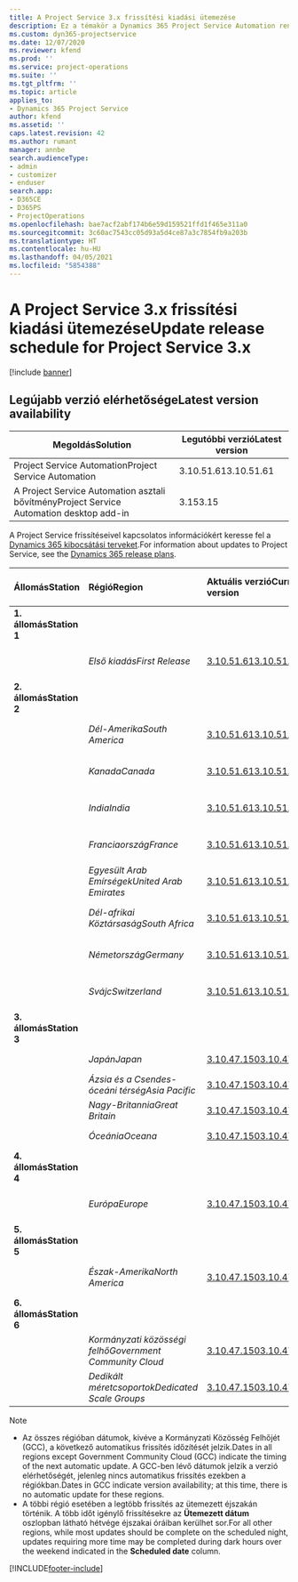 ```yaml
---
title: A Project Service 3.x frissítési kiadási ütemezése
description: Ez a témakör a Dynamics 365 Project Service Automation rendelkezésre álló és következő kiadásairól tartalmaz információkat.
ms.custom: dyn365-projectservice
ms.date: 12/07/2020
ms.reviewer: kfend
ms.prod: ''
ms.service: project-operations
ms.suite: ''
ms.tgt_pltfrm: ''
ms.topic: article
applies_to:
- Dynamics 365 Project Service
author: kfend
ms.assetid: ''
caps.latest.revision: 42
ms.author: rumant
manager: annbe
search.audienceType:
- admin
- customizer
- enduser
search.app:
- D365CE
- D365PS
- ProjectOperations
ms.openlocfilehash: bae7acf2abf174b6e59d159521ffd1f465e311a0
ms.sourcegitcommit: 3c60ac7543cc05d93a5d4ce87a3c7854fb9a203b
ms.translationtype: HT
ms.contentlocale: hu-HU
ms.lasthandoff: 04/05/2021
ms.locfileid: "5854388"
---
```

# <a name="update-release-schedule-for-project-service-3x"></a><span data-ttu-id="064fe-103">A Project Service 3.x frissítési kiadási ütemezése</span><span class="sxs-lookup"><span data-stu-id="064fe-103">Update release schedule for Project Service 3.x</span></span>

[!include [banner](../includes/psa-now-project-operations.md)]

## <a name="latest-version-availability"></a><span data-ttu-id="064fe-104">Legújabb verzió elérhetősége</span><span class="sxs-lookup"><span data-stu-id="064fe-104">Latest version availability</span></span>

| <span data-ttu-id="064fe-105">Megoldás</span><span class="sxs-lookup"><span data-stu-id="064fe-105">Solution</span></span>  | <span data-ttu-id="064fe-106">Legutóbbi verzió</span><span class="sxs-lookup"><span data-stu-id="064fe-106">Latest version</span></span> |
|-------|----|
| <span data-ttu-id="064fe-107">Project Service Automation</span><span class="sxs-lookup"><span data-stu-id="064fe-107">Project Service Automation</span></span>    | <span data-ttu-id="064fe-108">3.10.51.61</span><span class="sxs-lookup"><span data-stu-id="064fe-108">3.10.51.61</span></span> |
| <span data-ttu-id="064fe-109">A Project Service Automation asztali bővítmény</span><span class="sxs-lookup"><span data-stu-id="064fe-109">Project Service Automation desktop add-in</span></span>                | <span data-ttu-id="064fe-110">3.15</span><span class="sxs-lookup"><span data-stu-id="064fe-110">3.15</span></span>          |

<span data-ttu-id="064fe-111">A Project Service frissítéseivel kapcsolatos információkért keresse fel a [Dynamics 365 kibocsátási terveket](https://docs.microsoft.com/dynamics365/release-plans/).</span><span class="sxs-lookup"><span data-stu-id="064fe-111">For information about updates to Project Service, see the [Dynamics 365 release plans](https://docs.microsoft.com/dynamics365/release-plans/).</span></span> 

| <span data-ttu-id="064fe-112">Állomás</span><span class="sxs-lookup"><span data-stu-id="064fe-112">Station</span></span>  | <span data-ttu-id="064fe-113">Régió</span><span class="sxs-lookup"><span data-stu-id="064fe-113">Region</span></span> | <span data-ttu-id="064fe-114">Aktuális verzió</span><span class="sxs-lookup"><span data-stu-id="064fe-114">Current version</span></span> | <span data-ttu-id="064fe-115">Következő verzió</span><span class="sxs-lookup"><span data-stu-id="064fe-115">Next version</span></span> |  <span data-ttu-id="064fe-116">Ütemezett dátum</span><span class="sxs-lookup"><span data-stu-id="064fe-116">Scheduled date</span></span>
| :---   | :---   | :---   | :---   |:---   |         
|<span data-ttu-id="064fe-117"><strong>1. állomás</strong></span><span class="sxs-lookup"><span data-stu-id="064fe-117"><strong>Station 1</strong></span></span> | |  |  | |
| | <span data-ttu-id="064fe-118"><i>Első kiadás</i></span><span class="sxs-lookup"><span data-stu-id="064fe-118"><i>First Release</i></span></span> | [<span data-ttu-id="064fe-119">3.10.51.61</span><span class="sxs-lookup"><span data-stu-id="064fe-119">3.10.51.61</span></span>](whats-new-ur-30.md) | <span data-ttu-id="064fe-120">Később eldöntendő</span><span class="sxs-lookup"><span data-stu-id="064fe-120">TBD</span></span> | <span data-ttu-id="064fe-121">2021. április 23.</span><span class="sxs-lookup"><span data-stu-id="064fe-121">April 23, 2021</span></span>
|<span data-ttu-id="064fe-122"><strong>2. állomás</strong></span><span class="sxs-lookup"><span data-stu-id="064fe-122"><strong>Station 2</strong></span></span> | |  |  | |
| | <span data-ttu-id="064fe-123"><i>Dél-Amerika</i></span><span class="sxs-lookup"><span data-stu-id="064fe-123"><i>South America</i></span></span> | [<span data-ttu-id="064fe-124">3.10.51.61</span><span class="sxs-lookup"><span data-stu-id="064fe-124">3.10.51.61</span></span>](whats-new-ur-30.md) | <span data-ttu-id="064fe-125">Később eldöntendő</span><span class="sxs-lookup"><span data-stu-id="064fe-125">TBD</span></span> | <span data-ttu-id="064fe-126">2021. április 30.</span><span class="sxs-lookup"><span data-stu-id="064fe-126">April 30, 2021</span></span>
| | <span data-ttu-id="064fe-127"><i>Kanada</i></span><span class="sxs-lookup"><span data-stu-id="064fe-127"><i>Canada</i></span></span> | [<span data-ttu-id="064fe-128">3.10.51.61</span><span class="sxs-lookup"><span data-stu-id="064fe-128">3.10.51.61</span></span>](whats-new-ur-30.md) | <span data-ttu-id="064fe-129">Később eldöntendő</span><span class="sxs-lookup"><span data-stu-id="064fe-129">TBD</span></span> | <span data-ttu-id="064fe-130">2021. április 30.</span><span class="sxs-lookup"><span data-stu-id="064fe-130">April 30, 2021</span></span>
| | <span data-ttu-id="064fe-131"><i>India</i></span><span class="sxs-lookup"><span data-stu-id="064fe-131"><i>India</i></span></span> | [<span data-ttu-id="064fe-132">3.10.51.61</span><span class="sxs-lookup"><span data-stu-id="064fe-132">3.10.51.61</span></span>](whats-new-ur-30.md) | <span data-ttu-id="064fe-133">Később eldöntendő</span><span class="sxs-lookup"><span data-stu-id="064fe-133">TBD</span></span> | <span data-ttu-id="064fe-134">2021. április 30.</span><span class="sxs-lookup"><span data-stu-id="064fe-134">April 30, 2021</span></span>
| | <span data-ttu-id="064fe-135"><i>Franciaország</i></span><span class="sxs-lookup"><span data-stu-id="064fe-135"><i>France</i></span></span> | [<span data-ttu-id="064fe-136">3.10.51.61</span><span class="sxs-lookup"><span data-stu-id="064fe-136">3.10.51.61</span></span>](whats-new-ur-30.md) | <span data-ttu-id="064fe-137">Később eldöntendő</span><span class="sxs-lookup"><span data-stu-id="064fe-137">TBD</span></span> | <span data-ttu-id="064fe-138">2021. április 30.</span><span class="sxs-lookup"><span data-stu-id="064fe-138">April 30, 2021</span></span>
| | <span data-ttu-id="064fe-139"><i>Egyesült Arab Emírségek</i></span><span class="sxs-lookup"><span data-stu-id="064fe-139"><i>United Arab Emirates</i></span></span> | [<span data-ttu-id="064fe-140">3.10.51.61</span><span class="sxs-lookup"><span data-stu-id="064fe-140">3.10.51.61</span></span>](whats-new-ur-30.md) | <span data-ttu-id="064fe-141">Később eldöntendő</span><span class="sxs-lookup"><span data-stu-id="064fe-141">TBD</span></span> | <span data-ttu-id="064fe-142">2021. április 30.</span><span class="sxs-lookup"><span data-stu-id="064fe-142">April 30, 2021</span></span>
| | <span data-ttu-id="064fe-143"><i>Dél-afrikai Köztársaság</i></span><span class="sxs-lookup"><span data-stu-id="064fe-143"><i>South Africa</i></span></span> | [<span data-ttu-id="064fe-144">3.10.51.61</span><span class="sxs-lookup"><span data-stu-id="064fe-144">3.10.51.61</span></span>](whats-new-ur-30.md) | <span data-ttu-id="064fe-145">Később eldöntendő</span><span class="sxs-lookup"><span data-stu-id="064fe-145">TBD</span></span> | <span data-ttu-id="064fe-146">2021. április 30.</span><span class="sxs-lookup"><span data-stu-id="064fe-146">April 30, 2021</span></span>
| | <span data-ttu-id="064fe-147"><i>Németország</i></span><span class="sxs-lookup"><span data-stu-id="064fe-147"><i>Germany</i></span></span> | [<span data-ttu-id="064fe-148">3.10.51.61</span><span class="sxs-lookup"><span data-stu-id="064fe-148">3.10.51.61</span></span>](whats-new-ur-30.md) | <span data-ttu-id="064fe-149">Később eldöntendő</span><span class="sxs-lookup"><span data-stu-id="064fe-149">TBD</span></span> | <span data-ttu-id="064fe-150">2021. április 30.</span><span class="sxs-lookup"><span data-stu-id="064fe-150">April 30, 2021</span></span>
| | <span data-ttu-id="064fe-151"><i>Svájc</i></span><span class="sxs-lookup"><span data-stu-id="064fe-151"><i>Switzerland</i></span></span> | [<span data-ttu-id="064fe-152">3.10.51.61</span><span class="sxs-lookup"><span data-stu-id="064fe-152">3.10.51.61</span></span>](whats-new-ur-30.md) | <span data-ttu-id="064fe-153">Később eldöntendő</span><span class="sxs-lookup"><span data-stu-id="064fe-153">TBD</span></span> | <span data-ttu-id="064fe-154">2021. április 30.</span><span class="sxs-lookup"><span data-stu-id="064fe-154">April 30, 2021</span></span>
|<span data-ttu-id="064fe-155"><strong>3. állomás</strong></span><span class="sxs-lookup"><span data-stu-id="064fe-155"><strong>Station 3</strong></span></span> | |  |  | |
| | <span data-ttu-id="064fe-156"><i>Japán</i></span><span class="sxs-lookup"><span data-stu-id="064fe-156"><i>Japan</i></span></span> | [<span data-ttu-id="064fe-157">3.10.47.150</span><span class="sxs-lookup"><span data-stu-id="064fe-157">3.10.47.150</span></span>](whats-new-ur-29-5.md) | [<span data-ttu-id="064fe-158">3.10.51.61</span><span class="sxs-lookup"><span data-stu-id="064fe-158">3.10.51.61</span></span>](whats-new-ur-30.md) | <span data-ttu-id="064fe-159">2021. április 9.</span><span class="sxs-lookup"><span data-stu-id="064fe-159">April 9, 2021</span></span>
| | <span data-ttu-id="064fe-160"><i>Ázsia és a Csendes-óceáni térség</i></span><span class="sxs-lookup"><span data-stu-id="064fe-160"><i>Asia Pacific</i></span></span> | [<span data-ttu-id="064fe-161">3.10.47.150</span><span class="sxs-lookup"><span data-stu-id="064fe-161">3.10.47.150</span></span>](whats-new-ur-29-5.md) | [<span data-ttu-id="064fe-162">3.10.51.61</span><span class="sxs-lookup"><span data-stu-id="064fe-162">3.10.51.61</span></span>](whats-new-ur-30.md) | <span data-ttu-id="064fe-163">2021. április 9.</span><span class="sxs-lookup"><span data-stu-id="064fe-163">April 9, 2021</span></span>
| | <span data-ttu-id="064fe-164"><i>Nagy-Britannia</i></span><span class="sxs-lookup"><span data-stu-id="064fe-164"><i>Great Britain</i></span></span> | [<span data-ttu-id="064fe-165">3.10.47.150</span><span class="sxs-lookup"><span data-stu-id="064fe-165">3.10.47.150</span></span>](whats-new-ur-29-5.md) | [<span data-ttu-id="064fe-166">3.10.51.61</span><span class="sxs-lookup"><span data-stu-id="064fe-166">3.10.51.61</span></span>](whats-new-ur-30.md) | <span data-ttu-id="064fe-167">2021. április 9.</span><span class="sxs-lookup"><span data-stu-id="064fe-167">April 9, 2021</span></span>
| | <span data-ttu-id="064fe-168"><i>Óceánia</i></span><span class="sxs-lookup"><span data-stu-id="064fe-168"><i>Oceana</i></span></span> | [<span data-ttu-id="064fe-169">3.10.47.150</span><span class="sxs-lookup"><span data-stu-id="064fe-169">3.10.47.150</span></span>](whats-new-ur-29-5.md) | [<span data-ttu-id="064fe-170">3.10.51.61</span><span class="sxs-lookup"><span data-stu-id="064fe-170">3.10.51.61</span></span>](whats-new-ur-30.md) | <span data-ttu-id="064fe-171">2021. április 9.</span><span class="sxs-lookup"><span data-stu-id="064fe-171">April 9, 2021</span></span>
|<span data-ttu-id="064fe-172"><strong>4. állomás</strong></span><span class="sxs-lookup"><span data-stu-id="064fe-172"><strong>Station 4</strong></span></span> | |  |  | |
| | <span data-ttu-id="064fe-173"><i>Európa</i></span><span class="sxs-lookup"><span data-stu-id="064fe-173"><i>Europe</i></span></span> | [<span data-ttu-id="064fe-174">3.10.47.150</span><span class="sxs-lookup"><span data-stu-id="064fe-174">3.10.47.150</span></span>](whats-new-ur-29-5.md) | [<span data-ttu-id="064fe-175">3.10.51.61</span><span class="sxs-lookup"><span data-stu-id="064fe-175">3.10.51.61</span></span>](whats-new-ur-30.md) | <span data-ttu-id="064fe-176">2021. április 16.</span><span class="sxs-lookup"><span data-stu-id="064fe-176">April 16, 2021</span></span>
|<span data-ttu-id="064fe-177"><strong>5. állomás</strong></span><span class="sxs-lookup"><span data-stu-id="064fe-177"><strong>Station 5</strong></span></span> | |  |  | |
| | <span data-ttu-id="064fe-178"><i>Észak-Amerika</i></span><span class="sxs-lookup"><span data-stu-id="064fe-178"><i>North America</i></span></span> | [<span data-ttu-id="064fe-179">3.10.47.150</span><span class="sxs-lookup"><span data-stu-id="064fe-179">3.10.47.150</span></span>](whats-new-ur-29-5.md) | [<span data-ttu-id="064fe-180">3.10.51.61</span><span class="sxs-lookup"><span data-stu-id="064fe-180">3.10.51.61</span></span>](whats-new-ur-30.md) | <span data-ttu-id="064fe-181">2021. április 23.</span><span class="sxs-lookup"><span data-stu-id="064fe-181">April 23, 2021</span></span>
|<span data-ttu-id="064fe-182"><strong>6. állomás</strong></span><span class="sxs-lookup"><span data-stu-id="064fe-182"><strong>Station 6</strong></span></span> | |  |  | |
| | <span data-ttu-id="064fe-183"><i>Kormányzati közösségi felhő</i></span><span class="sxs-lookup"><span data-stu-id="064fe-183"><i>Government Community Cloud</i></span></span> | [<span data-ttu-id="064fe-184">3.10.47.150</span><span class="sxs-lookup"><span data-stu-id="064fe-184">3.10.47.150</span></span>](whats-new-ur-29-5.md) | [<span data-ttu-id="064fe-185">3.10.51.61</span><span class="sxs-lookup"><span data-stu-id="064fe-185">3.10.51.61</span></span>](whats-new-ur-30.md) | <span data-ttu-id="064fe-186">2021. április 30.</span><span class="sxs-lookup"><span data-stu-id="064fe-186">April 30, 2021</span></span>
| | <span data-ttu-id="064fe-187"><i>Dedikált méretcsoportok</i></span><span class="sxs-lookup"><span data-stu-id="064fe-187"><i>Dedicated Scale Groups</i></span></span> | [<span data-ttu-id="064fe-188">3.10.47.150</span><span class="sxs-lookup"><span data-stu-id="064fe-188">3.10.47.150</span></span>](whats-new-ur-29-5.md) | [<span data-ttu-id="064fe-189">3.10.51.61</span><span class="sxs-lookup"><span data-stu-id="064fe-189">3.10.51.61</span></span>](whats-new-ur-30.md) | <span data-ttu-id="064fe-190">2021. április 30.</span><span class="sxs-lookup"><span data-stu-id="064fe-190">April 30, 2021</span></span>

>[!Note]
> - <span data-ttu-id="064fe-191">Az összes régióban dátumok, kivéve a Kormányzati Közösség Felhőjét (GCC), a következő automatikus frissítés időzítését jelzik.</span><span class="sxs-lookup"><span data-stu-id="064fe-191">Dates in all regions except Government Community Cloud (GCC) indicate the timing of the next automatic update.</span></span> <span data-ttu-id="064fe-192">A GCC-ben lévő dátumok jelzik a verzió elérhetőségét, jelenleg nincs automatikus frissítés ezekben a régiókban.</span><span class="sxs-lookup"><span data-stu-id="064fe-192">Dates in GCC indicate version availability; at this time, there is no automatic update for these regions.</span></span>
> - <span data-ttu-id="064fe-193">A többi régió esetében a legtöbb frissítés az ütemezett éjszakán történik. A több időt igénylő frissítésekre az **Ütemezett dátum** oszlopban látható hétvége éjszakai óráiban kerülhet sor.</span><span class="sxs-lookup"><span data-stu-id="064fe-193">For all other regions, while most updates should be complete on the scheduled night, updates requiring more time may be completed during dark hours over the weekend indicated in the **Scheduled date** column.</span></span>


[!INCLUDE[footer-include](../includes/footer-banner.md)]
